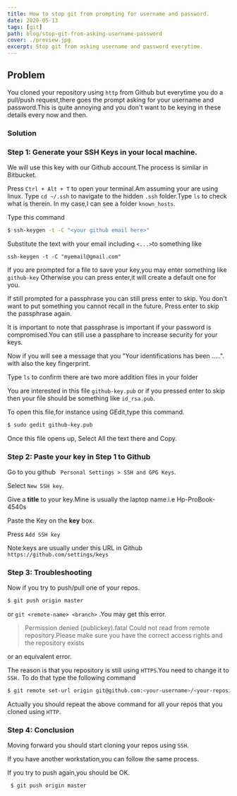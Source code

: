 ```yaml
---
title: How to stop git from prompting for username and password.
date: 2020-05-13
tags: [git]
path: blog/stop-git-from-asking-username-password
cover: ./preview.jpg
excerpt: Stop git from asking username and password everytime.
---
```


## Problem
You cloned your repository using `http` from Github but everytime you do a pull/push request,there goes
the prompt asking for your username and password.This is quite annoying and you don't want to be keying
in these details every now and then.

### Solution
### Step 1: Generate your SSH Keys in your local machine.
We will use this key with our Github account.The process is similar in Bitbucket.

Press `Ctrl + Alt + T` to open your terminal.Am assuming your are using linux.
Type `cd ~/.ssh` to navigate to the hidden `.ssh` folder.Type `ls` to check what is therein.
In my case,I can see a folder `known_hosts`.

Type this command
```bash
$ ssh-keygen -t -C "<your github email here>"
```
Substitute the text with your email including `<...>`to something like

`ssh-keygen -t -C "myemail@gmail.com"`

If you are prompted for a file to save your key,you may enter something like `github-key`
Otherwise you can press enter,it will create a default one for you.

If still prompted for a passphrase you can still press enter to skip.
You don't want to put something you cannot recall in the future.
Press enter to skip the passphrase again.

It is important to note that passphrase is important if your password is compromised.You can still use a passphare to
increase security for your keys.

Now if you will see a message that you "Your identifications has been .....".
with also the key fingerprint.

Type `ls` to confirm there are two more addition files in your folder

You are interested in this file `github-key.pub` or if you pressed enter to skip then your file should be
something like `id_rsa.pub`.

To open this file,for instance using GEdit,type this command.

```bash
$ sudo gedit github-key.pub
```
Once this file opens up, Select All the text there and Copy.

### Step 2: Paste your key in Step 1 to Github

Go to you github ` Personal Settings > SSH and GPG Keys`.

Select `New SSH key`.

Give a **title** to your key.Mine is usually the laptop name.i.e Hp-ProBook-4540s

Paste the Key on the **key** box.

Press `Add SSH key`

Note:keys are usually under this URL in Github `https://github.com/settings/keys`

### Step 3: Troubleshooting

Now if you try to push/pull one of your repos.
```bash
$ git push origin master
```
or `git <remote-name> <branch>` .You may get this error.

> Permission denied (publickey).fatal Could not read from remote repository.Please make sure you have the correct access rights and the repository exists

or an equivalent error.

The reason is that you repository is still using `HTTPS`.You need to change it to `SSH.`
To do that type the following command

```bash
$ git remote set-url origin git@github.com:<your-username>/<your-repository>
```
Actually you should repeat the above command for all your repos that you cloned using `HTTP`.

### Step 4: Conclusion
Moving forward you should start cloning your repos using `SSH`.

If you have another workstation,you can follow the same process.

If you try to push again,you should be OK.
```bash
 $ git push origin master
```
